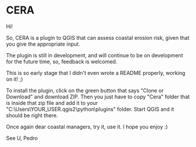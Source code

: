 # CERA
Hi!

So, CERA is a plugin to QGIS that can assess coastal erosion risk, given that you give the appropriate input.

The plugin is still in development, and will continue to be on development for the future time, so, feedback is welcomed.

This is so early stage that I didn't even wrote a README properly, working on it! ;)

To install the plugin, click on the green button that says "Clone or Download" and download ZIP. Then you just have to copy "Cera" folder that is inside that zip file and add it to your "C:\Users\YOUR_USER\.qgis2\python\plugins" folder. Start QGIS and it should be right there.

Once again dear coastal managers, try it, use it. I hope you enjoy :)

See U,
Pedro
